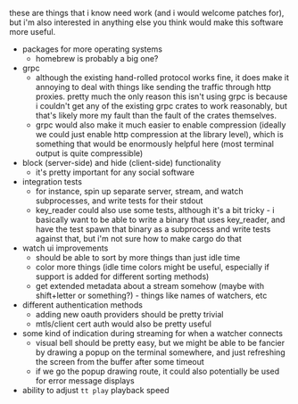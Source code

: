 these are things that i know need work (and i would welcome patches for), but
i'm also interested in anything else you think would make this software more
useful.

* packages for more operating systems
    * homebrew is probably a big one?
* grpc
    * although the existing hand-rolled protocol works fine, it does make it
      annoying to deal with things like sending the traffic through http
      proxies. pretty much the only reason this isn't using grpc is because i
      couldn't get any of the existing grpc crates to work reasonably, but
      that's likely more my fault than the fault of the crates themselves.
    * grpc would also make it much easier to enable compression (ideally we
      could just enable http compression at the library level), which is
      something that would be enormously helpful here (most terminal output is
      quite compressible)
* block (server-side) and hide (client-side) functionality
    * it's pretty important for any social software
* integration tests
    * for instance, spin up separate server, stream, and watch subprocesses,
      and write tests for their stdout
    * key_reader could also use some tests, although it's a bit tricky - i
      basically want to be able to write a binary that uses key_reader, and
      have the test spawn that binary as a subprocess and write tests against
      that, but i'm not sure how to make cargo do that
* watch ui improvements
    * should be able to sort by more things than just idle time
    * color more things (idle time colors might be useful, especially if
      support is added for different sorting methods)
    * get extended metadata about a stream somehow (maybe with shift+letter or
      something?) - things like names of watchers, etc
* different authentication methods
    * adding new oauth providers should be pretty trivial
    * mtls/client cert auth would also be pretty useful
* some kind of indication during streaming for when a watcher connects
    * visual bell should be pretty easy, but we might be able to be fancier by
      drawing a popup on the terminal somewhere, and just refreshing the screen
      from the buffer after some timeout
    * if we go the popup drawing route, it could also potentially be used for
      error message displays
* ability to adjust `tt play` playback speed
